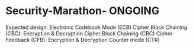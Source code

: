 # Security-Marathon- ONGOING

Expected design:
Electronic Codebook Mode (ECB)
Cipher Block Chaining (CBC): Encryption & Decryption
Cipher Block Chaining (CBC)
Cipher Feedback (CFB): Encryption & Decryption
Counter mode (CTR)
